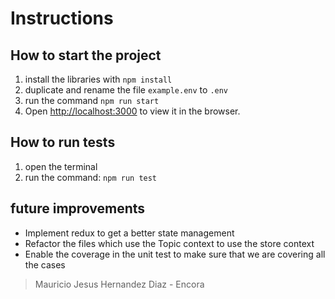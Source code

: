 # Instructions
## How to start the project
1. install the libraries with `npm install`
2. duplicate and rename the file `example.env` to `.env`
3. run the command `npm run start`
4. Open [http://localhost:3000](http://localhost:3000) to view it in the browser.

## How to run tests
1. open the terminal
2. run the command: `npm run test`

## future improvements
- Implement redux to get a better state management
- Refactor the files which use the Topic context to use the store context
- Enable the coverage in the unit test to make sure that we are covering all the cases

> Mauricio Jesus Hernandez Diaz - Encora